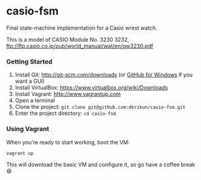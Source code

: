 # casio-fsm

Final state-machine implementation for a Casio wrest watch.

This is a model of CASIO Module No. 3230 3232, ftp://ftp.casio.co.jp/pub/world_manual/wat/en/qw3230.pdf


### Getting Started
1. Install Git: http://git-scm.com/downloads (or [GitHub for Windows](http://windows.github.com/) if you want a GUI)
2. Install VirtualBox: https://www.virtualbox.org/wiki/Downloads
3. Install Vagrant: http://www.vagrantup.com
4. Open a terminal
5. Clone the project: `git clone git@github.com:dkrikun/casio-fsm.git`
6. Enter the project directory: `cd casio-fsm`

### Using Vagrant
When you're ready to start working, boot the VM:
```
vagrant up
```

This will download the basic VM and configure it, so go have a coffee break :smile:



